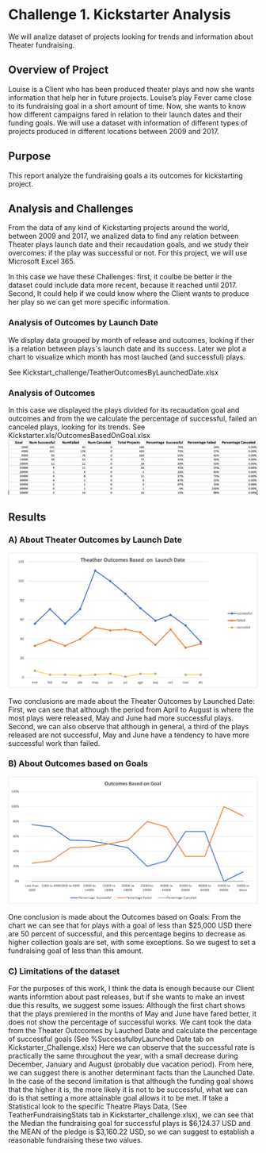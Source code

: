# Challenge 1. Kickstarter Analysis 
We will analize dataset of projects looking for trends and information about Theater fundraising. 

## Overview of Project
Louise is a Client who has been produced  theater plays and now she wants information that help her in future projects. 
Louise’s play Fever came close to its fundraising goal in a short amount of time. Now, she wants to know how different campaigns fared in relation to their launch dates and their funding goals. We will use a dataset with information of different types of projects produced in different locations between 2009 and 2017. 

## Purpose
This report analyze the fundraising goals a its outcomes for kickstarting project.  
## Analysis and Challenges
From the data of any kind of Kickstarting projects around the world, between 2009 and 2017, we analized data to find any relation between Theater plays launch date and their recaudation goals, and we study their overcomes: if the play was successful or not. For this project, we will use Microsoft Excel 365.

In this case we have these Challenges:  first, it coulbe be better ir the dataset could include data more recent, because it reached  until 2017. Second, It could help if we could know where the Client wants to produce her play so we can get more specific information. 

### Analysis of Outcomes by Launch Date
We display data grouped by month of release and outcomes, looking if ther is a relation between plays´s launch date and its success. Later we plot a chart to visualize which month has most lauched (and successful) plays. 

See Kickstart_challenge/TeatherOutcomesByLaunchedDate.xlsx
### Analysis of Outcomes 
In this case we displayed the plays divided for its recaudation goal and outcomes and from the we  calculate the percentage of successful, failed  an canceled plays, looking for its trends.   See Kickstarter.xls/OutcomesBasedOnGoal.xlsx
![](https://github.com/MariloyH/Kickstarter_analysis/blob/main/FundraisedGoalData.png)

## Results
### A) About Theater Outcomes by Launch Date
![T](https://github.com/MariloyH/Kickstarter_analysis/blob/main/Theather_Outcomes_vs_Launch.png)

Two conclusions are made about the Theater Outcomes by Launched Date: 
First, we can see that although the period from April to August is where the most plays were released, May and June had more successful plays.
Second, we can also observe that although in general, a third of the plays  released are not successful, May and June have a tendency to have more successful work than failed.

### B) About Outcomes based on Goals
![ ](https://github.com/MariloyH/Kickstarter_analysis/blob/main/Outcomes_vs_Goals.png)

One conclusion is made about the Outcomes based on Goals:
From the chart we can see that for plays with a goal of less than $25,000 USD there are 50 percent of successful, and this percentage begins to decrease as higher collection goals are set, with some exceptions. So we sugest to set a fundraising goal of less than this amount. 
### C) Limitations of the dataset
For the purposes of this work, I think the data is enough because our Client wants informtion about past releases, but if she wants to make an invest due this results, we suggest some issues: 
Although the first chart shows that the plays premiered in the months of May and June have fared better, it does not show the percentage of successful works. We cant took the data from the Theater Outccomes by Lauched Date and calculate the percentage of successful goals (See %SuccessfulbyLaunched Date tab on Kickstarter_Challenge.xlsx) Here we can observe that the successful rate is practically the same throughout the year, with a small decrease during  December, January and August (probably due vacation period). From here,  we can suggest there is another determinant facts than the Launched Date.
In the case of the second  limitation is that although the funding goal shows that the higher it is, the more likely it is not to be successful, what we can do is that setting a more attainable goal allows it to be met. If take a Statistical look to the specific Theatre Plays Data,  (See TeatherFundraisingStats tab in Kickstarter_challenge.xlsx), we can see that the Median  the fundraising goal for successful plays is $6,124.37 USD and the MEAN of the pledge is $3,160.22 USD, so we can suggest to establish a reasonable fundraising these two values.   




